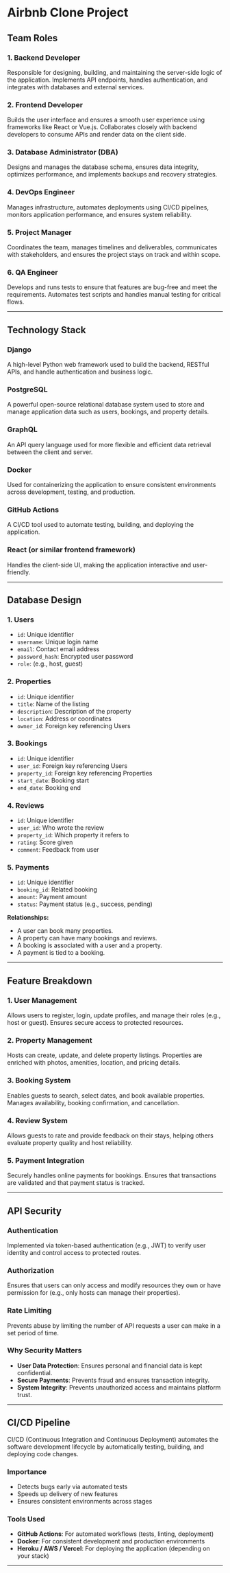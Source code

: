# Airbnb Clone Project

## Team Roles

### 1. Backend Developer
Responsible for designing, building, and maintaining the server-side logic of the application. Implements API endpoints, handles authentication, and integrates with databases and external services.

### 2. Frontend Developer
Builds the user interface and ensures a smooth user experience using frameworks like React or Vue.js. Collaborates closely with backend developers to consume APIs and render data on the client side.

### 3. Database Administrator (DBA)
Designs and manages the database schema, ensures data integrity, optimizes performance, and implements backups and recovery strategies.

### 4. DevOps Engineer
Manages infrastructure, automates deployments using CI/CD pipelines, monitors application performance, and ensures system reliability.

### 5. Project Manager
Coordinates the team, manages timelines and deliverables, communicates with stakeholders, and ensures the project stays on track and within scope.

### 6. QA Engineer
Develops and runs tests to ensure that features are bug-free and meet the requirements. Automates test scripts and handles manual testing for critical flows.

---

## Technology Stack

### Django
A high-level Python web framework used to build the backend, RESTful APIs, and handle authentication and business logic.

### PostgreSQL
A powerful open-source relational database system used to store and manage application data such as users, bookings, and property details.

### GraphQL
An API query language used for more flexible and efficient data retrieval between the client and server.

### Docker
Used for containerizing the application to ensure consistent environments across development, testing, and production.

### GitHub Actions
A CI/CD tool used to automate testing, building, and deploying the application.

### React (or similar frontend framework)
Handles the client-side UI, making the application interactive and user-friendly.

---

## Database Design

### 1. Users
- `id`: Unique identifier
- `username`: Unique login name
- `email`: Contact email address
- `password_hash`: Encrypted user password
- `role`: (e.g., host, guest)

### 2. Properties
- `id`: Unique identifier
- `title`: Name of the listing
- `description`: Description of the property
- `location`: Address or coordinates
- `owner_id`: Foreign key referencing Users

### 3. Bookings
- `id`: Unique identifier
- `user_id`: Foreign key referencing Users
- `property_id`: Foreign key referencing Properties
- `start_date`: Booking start
- `end_date`: Booking end

### 4. Reviews
- `id`: Unique identifier
- `user_id`: Who wrote the review
- `property_id`: Which property it refers to
- `rating`: Score given
- `comment`: Feedback from user

### 5. Payments
- `id`: Unique identifier
- `booking_id`: Related booking
- `amount`: Payment amount
- `status`: Payment status (e.g., success, pending)

**Relationships:**
- A user can book many properties.
- A property can have many bookings and reviews.
- A booking is associated with a user and a property.
- A payment is tied to a booking.

---

## Feature Breakdown

### 1. User Management
Allows users to register, login, update profiles, and manage their roles (e.g., host or guest). Ensures secure access to protected resources.

### 2. Property Management
Hosts can create, update, and delete property listings. Properties are enriched with photos, amenities, location, and pricing details.

### 3. Booking System
Enables guests to search, select dates, and book available properties. Manages availability, booking confirmation, and cancellation.

### 4. Review System
Allows guests to rate and provide feedback on their stays, helping others evaluate property quality and host reliability.

### 5. Payment Integration
Securely handles online payments for bookings. Ensures that transactions are validated and that payment status is tracked.

---

## API Security

### Authentication
Implemented via token-based authentication (e.g., JWT) to verify user identity and control access to protected routes.

### Authorization
Ensures that users can only access and modify resources they own or have permission for (e.g., only hosts can manage their properties).

### Rate Limiting
Prevents abuse by limiting the number of API requests a user can make in a set period of time.

### Why Security Matters
- **User Data Protection**: Ensures personal and financial data is kept confidential.
- **Secure Payments**: Prevents fraud and ensures transaction integrity.
- **System Integrity**: Prevents unauthorized access and maintains platform trust.

---

## CI/CD Pipeline

CI/CD (Continuous Integration and Continuous Deployment) automates the software development lifecycle by automatically testing, building, and deploying code changes.

### Importance
- Detects bugs early via automated tests
- Speeds up delivery of new features
- Ensures consistent environments across stages

### Tools Used
- **GitHub Actions**: For automated workflows (tests, linting, deployment)
- **Docker**: For consistent development and production environments
- **Heroku / AWS / Vercel**: For deploying the application (depending on your stack)

---

